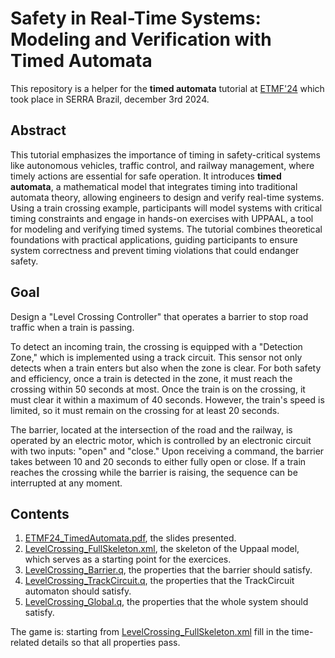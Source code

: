 # Safety in Real-Time Systems: Modeling and Verification with Timed Automata

This repository is a helper for the **timed automata** tutorial at [ETMF'24](https://sbmf24.ifes.edu.br/etmf.php) which took place in SERRA Brazil, december 3rd 2024.

## Abstract

This tutorial emphasizes the importance of timing in safety-critical systems like autonomous vehicles, traffic control, and railway management, where timely actions are essential for safe operation. It introduces **timed automata**, a mathematical model that integrates timing into traditional automata theory, allowing engineers to design and verify real-time systems. Using a train crossing example, participants will model systems with critical timing constraints and engage in hands-on exercises with UPPAAL, a tool for modeling and verifying timed systems. The tutorial combines theoretical foundations with practical applications, guiding participants to ensure system correctness and prevent timing violations that could endanger safety.

## Goal

Design a "Level Crossing Controller" that operates a barrier to stop road traffic when a train is passing. 

To detect an incoming train, the crossing is equipped with a "Detection Zone," which is implemented using a track circuit. This sensor not only detects when a train enters but also when the zone is clear. 
For both safety and efficiency, once a train is detected in the zone, it must reach the crossing within 50 seconds at most. Once the train is on the crossing, it must clear it within a maximum of 40 seconds. However, the train's speed is limited, so it must remain on the crossing for at least 20 seconds.

The barrier, located at the intersection of the road and the railway, is operated by an electric motor, which is controlled by an electronic circuit with two inputs: "open" and "close." 
Upon receiving a command, the barrier takes between 10 and 20 seconds to either fully open or close. If a train reaches the crossing while the barrier is raising, the sequence can be interrupted at any moment. 


## Contents

1. [ETMF24_TimedAutomata.pdf](./ETMF24_TimedAutomata.pdf), the slides presented.
2. [LevelCrossing_FullSkeleton.xml](./LevelCrossing_FullSkeleton.xml), the skeleton of the Uppaal model, which serves as a starting point for the exercices.
3. [LevelCrossing_Barrier.q](./LevelCrossing_Barrier.q), the properties that the barrier should satisfy.
4. [LevelCrossing_TrackCircuit.q](./LevelCrossing_TrackCircuit.q), the properties that the TrackCircuit automaton should satisfy.
5. [LevelCrossing_Global.q](LevelCrossing_Global.q), the properties that the whole system should satisfy.

The game is: starting from [LevelCrossing_FullSkeleton.xml](./LevelCrossing_FullSkeleton.xml) fill in the time-related details so that all properties pass.